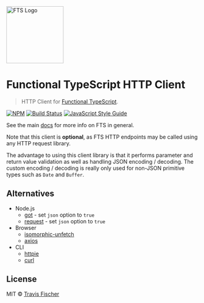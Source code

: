 <img src="https://raw.githubusercontent.com/transitive-bullshit/functional-typescript/master/logo.png" alt="FTS Logo" width="150" />

# Functional TypeScript HTTP Client

> HTTP Client for [Functional TypeScript](https://github.com/transitive-bullshit/functional-typescript).

[![NPM](https://img.shields.io/npm/v/fts-http-client.svg)](https://www.npmjs.com/package/fts-http-client) [![Build Status](https://travis-ci.com/transitive-bullshit/functional-typescript.svg?branch=master)](https://travis-ci.com/transitive-bullshit/functional-typescript) [![JavaScript Style Guide](https://img.shields.io/badge/code_style-prettier-brightgreen.svg)](https://prettier.io)

See the main [docs](https://github.com/transitive-bullshit/functional-typescript) for more info on FTS in general.

Note that this client is **optional**, as FTS HTTP endpoints may be called using any HTTP request library.

The advantage to using this client library is that it performs parameter and return value validation as well as handling JSON encoding / decoding. The custom encoding / decoding is really only used for non-JSON primitive types such as `Date` and `Buffer`.

## Alternatives

- Node.js
  - [got](https://github.com/sindresorhus/got) - set `json` option to `true`
  - [request](https://github.com/request/request) - set `json` option to `true`
- Browser
  - [isomorphic-unfetch](https://github.com/developit/unfetch/tree/master/packages/isomorphic-unfetch)
  - [axios](https://github.com/axios/axios)
- CLI
  - [httpie](https://httpie.org)
  - [curl](https://github.com/tldr-pages/tldr/blob/master/pages/common/curl.md)

## License

MIT © [Travis Fischer](https://transitivebullsh.it)
